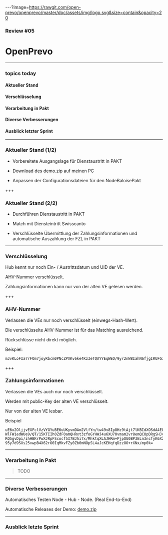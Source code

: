 ---?image=https://rawgit.com/open-prevo/openprevo/master/doc/assets/img/logo.svg&size=contain&opacity=20

### Review #05
# OpenPrevo

---

### topics today

#### Aktueller Stand 
#### Verschlüsselung 
#### Verarbeitung in Pakt
#### Diverse Verbesserungen
#### Ausblick letzter Sprint

---

### Aktueller Stand (1/2)

- Vorbereitete Ausgangslage für Dienstaustritt in PAKT

- Download des demo.zip auf meinen PC

- Anpassen der Configurationsdateien für den NodeBaloisePakt

+++

### Aktueller Stand (2/2)

- Durchführen Dienstaustritt in PAKT

- Match mit Diensteintritt Swisscanto

- Verschlüsselte Übermittlung der Zahlungsinformationen und automatische Auszahlung der FZL in PAKT

---

### Verschlüsselung

Hub kennt nur noch Ein- / Austrittsdatum und UID der VE.

AHV-Nummer verschlüsselt.

Zahlungsinformationen kann nur von der alten VE gelesen werden.

+++

### AHV-Nummer

Verlassen die VEs nur noch verschlüsselt (einwegs-Hash-Wert).

Die verschlüsselte AHV-Nummer ist für das Matching ausreichend.

Rückschlüsse nicht direkt möglich.

Beispiel: 
```
mJvKLoFIa7rFOm7joyRbcm0PNcZPXKv6ke4Kz3eTQAYYEqWEO/9yr2nW8IahN6fjgIRUFGIq/zG1U1vQfEzPWQ==
```
+++

### Zahlungsinformationen

Verlassen die VEs auch nur noch verschlüsselt.

Werden mit public-Key der alten VE verschlüsselt.

Nur von der alten VE lesbar.

Beispiel
```
uE6x2OljjvEXFclVzVYGYuBE6uUKyvmDAm2VlfYn/tw49v8Ip8Hz9tAjt7lKBIdXOSdA4E8tAaX5s+
WlFW1edWUe9/QT/15KTIIh0ZdF0amQHRxt3zfoGYHWJ4u6XU70vmam2vr8emQCOpDRgSHJyo6mDzdl
RQ5gvDpi/ihHBKrPwXJRpFScocf5I7BJhi7x/MhktqXLAJHRm+PjpOG0BP3ELn3ncfyK6XZTGkg0g3
95y7d9SXs25vwpB4X62rO0IqMkvFZy0Zb0mNOpSL4aJcKEHqfqDzzOO+rXNx/mp0k=
```
---

### Verarbeitung in Pakt

> TODO

---

### Diverse Verbesserungen

Automatisches Testen Node - Hub - Node. (Real End-to-End)

Automatische Releases der Demo: [demo.zip](https://github.com/open-prevo/openprevo/releases)

---

### Ausblick letzte Sprint

